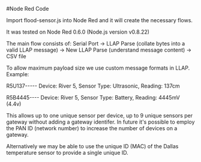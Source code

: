 #Node Red Code

Import flood-sensor.js into Node Red and it will create the necessary flows.

It was tested on Node Red 0.6.0 (Node.js version v0.8.22) 

The main flow consists of:
Serial Port -> LLAP Parse (collate bytes into a valid LLAP message) -> New LLAP Parse (understand message content) -> CSV file

To allow maximum payload size we use custom message formats in LLAP. Example:

R5U137-----
Device: River 5, Sensor Type: Ultrasonic, Reading: 137cm

R5B4445----
Device: River 5, Sensor Type: Battery, Reading: 4445mV (4.4v)

This allows up to one unique sensor per device, up to 9 unique sensors per gateway without adding a gateway identifer. In future it's possible to employ the PAN ID (network number) to increase the number of devices on a gateway.

Alternatively we may be able to use the unique ID (MAC) of the Dallas temperature sensor to provide a single unique ID.
